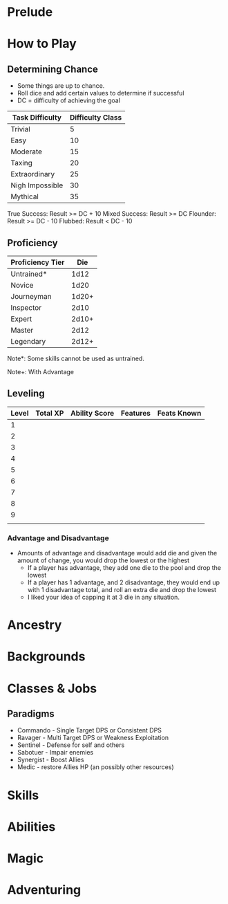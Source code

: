 # Prelude

# How to Play
## Determining Chance

- Some things are up to chance.
- Roll dice and add certain values to determine if successful
- DC = difficulty of achieving the goal

| Task Difficulty | Difficulty Class |
| --------------- | ---------------- |
| Trivial         | 5                |
| Easy            | 10               |
| Moderate        | 15               |
| Taxing          | 20               |
| Extraordinary   | 25               |
| Nigh Impossible | 30               |
| Mythical        | 35               |

True Success: Result >= DC + 10
Mixed Success: Result >= DC
Flounder: Result >= DC - 10
Flubbed: Result < DC - 10

## Proficiency

| Proficiency Tier | Die   |
| ---------------- | ----- |
| Untrained*       | 1d12  |
| Novice           | 1d20  |
| Journeyman       | 1d20+ |
| Inspector        | 2d10  |
| Expert           | 2d10+ |
| Master           | 2d12  |
| Legendary        | 2d12+ |

Note*: Some skills cannot be used as untrained.

Note+: With Advantage

## Leveling

| Level | Total XP | Ability Score | Features | Feats Known |
| ----- | -------- | ------------- | -------- | ----------- |
| 1     |          |               |          |             |
| 2     |          |               |          |             |
| 3     |          |               |          |             |
| 4     |          |               |          |             |
| 5     |          |               |          |             |
| 6     |          |               |          |             |
| 7     |          |               |          |             |
| 8     |          |               |          |             |
| 9     |          |               |          |             |
|       |          |               |          |             |

### Advantage and Disadvantage
- Amounts of advantage and disadvantage would add die and given the amount of change, you would drop the lowest or the highest
	- If a player has advantage, they add one die to the pool and drop the lowest
	- If a player has 1 advantage, and 2 disadvantage, they would end up with 1 disadvantage total, and roll an extra die and drop the lowest
	- I liked your idea of capping it at 3 die in any situation.

# Ancestry

# Backgrounds

# Classes & Jobs

## Paradigms
- Commando - Single Target DPS or Consistent DPS
- Ravager - Multi Target DPS or Weakness Exploitation
- Sentinel - Defense for self and others
- Sabotuer - Impair enemies
- Synergist - Boost Allies
- Medic - restore Allies HP (an possibly other resources)


# Skills

# Abilities

# Magic

# Adventuring

